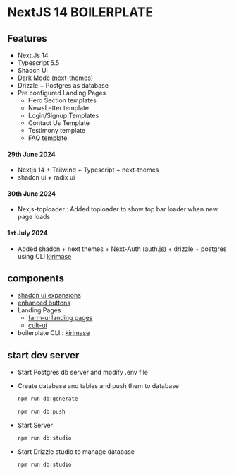 # NextJS 14 BOILERPLATE

## Features

- Next.Js 14
- Typescript 5.5
- Shadcn Ui
- Dark Mode (next-themes)
- Drizzle + Postgres as database
- Pre configured Landing Pages
  - Hero Section templates
  - NewsLetter template
  - Login/Signup Templates
  - Contact Us Template
  - Testimony template
  - FAQ template

#### 29th June 2024

- Nextjs 14 + Tailwind + Typescript + next-themes
- shadcn ui + radix ui

#### 30th June 2024

- Nexjs-toploader : Added toploader to show top bar loader when new page loads

#### 1st July 2024

- Added shadcn + next themes + Next-Auth (auth.js) + drizzle + postgres using CLI [kirimase](https://kirimase.dev/)

## components

- [shadcn ui expansions](https://shadcnui-expansions.typeart.cc/docs)
- [enhanced buttons](https://enhanced-button.vercel.app/)
- Landing Pages
  - [farm-ui landing pages](https://www.farmui.com/component)
  - [cult-ui](https://www.cult-ui.com/docs/components)
- boilerplate CLI : [kirimase](https://kirimase.dev/)

## start dev server

- Start Postgres db server and modify .env file
- Create database and tables and push them to database

  ```bash
  npm run db:generate
  ```

  ```bash
  npm run db:push
  ```

- Start Server

  ```bash
  npm run db:studio
  ```

- Start Drizzle studio to manage database

  ```bash
  npm run db:studio
  ```
